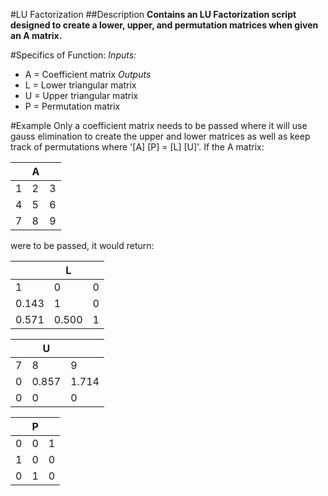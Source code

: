 #LU Factorization
##Description
**Contains an LU Factorization script designed to create a lower, upper, and permutation matrices when given an A matrix.**

#Specifics of Function:
*Inputs:*
- A = Coefficient matrix
*Outputs*
- L = Lower triangular matrix
- U = Upper triangular matrix
- P = Permutation matrix

#Example
Only a coefficient matrix needs to be passed where it will use gauss elimination to create the upper and lower matrices as well as keep track of permutations where '[A] [P] = [L] [U]'.
If the A matrix: 

|   | A |   |
|---|---|---|
|1  |2  |3  |  
|4  |5  |6  |				
|7  |8  |9  |

were to be passed, it would return:

|     |  L  |   |
|---  |---  |---|
|1    |0    |0  |
|0.143|1    |0  | 
|0.571|0.500|1  |

|   |  U  |     |
|---|---  |---  |
|7  |8    |9    |
|0  |0.857|1.714|
|0  |0    |0    |

|   | P |   |
|---|---|---|
|0  |0  |1  |
|1  |0  |0  |
|0  |1  |0  |
